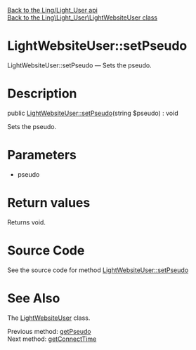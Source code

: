 [Back to the Ling/Light_User api](https://github.com/lingtalfi/Light_User/blob/master/doc/api/Ling/Light_User.md)<br>
[Back to the Ling\Light_User\LightWebsiteUser class](https://github.com/lingtalfi/Light_User/blob/master/doc/api/Ling/Light_User/LightWebsiteUser.md)


LightWebsiteUser::setPseudo
================



LightWebsiteUser::setPseudo — Sets the pseudo.




Description
================


public [LightWebsiteUser::setPseudo](https://github.com/lingtalfi/Light_User/blob/master/doc/api/Ling/Light_User/LightWebsiteUser/setPseudo.md)(string $pseudo) : void




Sets the pseudo.




Parameters
================


- pseudo

    


Return values
================

Returns void.








Source Code
===========
See the source code for method [LightWebsiteUser::setPseudo](https://github.com/lingtalfi/Light_User/blob/master/LightWebsiteUser.php#L357-L360)


See Also
================

The [LightWebsiteUser](https://github.com/lingtalfi/Light_User/blob/master/doc/api/Ling/Light_User/LightWebsiteUser.md) class.

Previous method: [getPseudo](https://github.com/lingtalfi/Light_User/blob/master/doc/api/Ling/Light_User/LightWebsiteUser/getPseudo.md)<br>Next method: [getConnectTime](https://github.com/lingtalfi/Light_User/blob/master/doc/api/Ling/Light_User/LightWebsiteUser/getConnectTime.md)<br>

